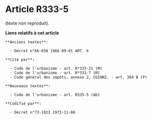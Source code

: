 # Article R333-5

(texte non reproduit).

**Liens relatifs à cet article**

	**Anciens textes**:

	  - Décret n°66-658 1966-09-01 ART. 6

	**Cité par**:

	  - Code de l'urbanisme - art. R*333-21 (M)
	  - Code de l'urbanisme - art. R*333-7 (M)
	  - Code général des impôts, annexe 2, CGIAN2. - art. 384 B (P)

	**Nouveaux textes**:

	  - Code de l'urbanisme - art. R335-5 (Ab)

	**Codifié par**:

	  - Décret n°73-1023 1973-11-08
